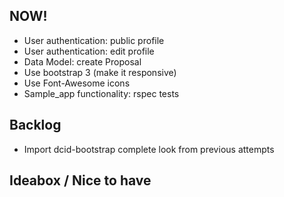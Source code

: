 ## NOW!

- User authentication: public profile
- User authentication: edit profile
- Data Model: create Proposal
- Use bootstrap 3 (make it responsive)
- Use Font-Awesome icons
- Sample_app functionality: rspec tests


## Backlog

- Import dcid-bootstrap complete look from previous attempts


## Ideabox / Nice to have